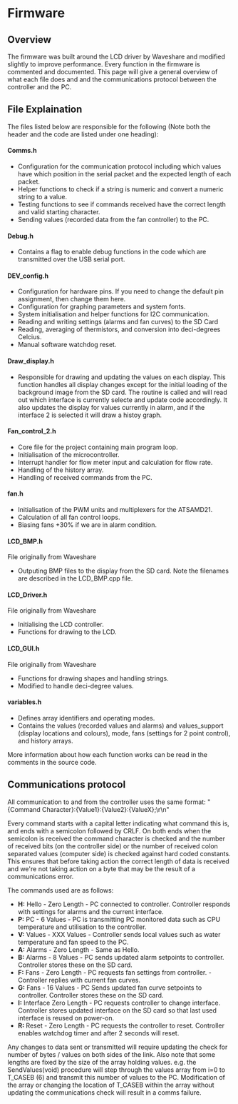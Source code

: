 Firmware
==========================

Overview
--------

The firmware was built around the LCD driver by Waveshare and modified slightly to improve performance. Every function in the firmware is commented and documented. This page will give a general overview of what each file does and and the communications protocol between the controller and the PC. 

File Explaination
-----------------

The files listed below are responsible for the following (Note both the header and the code are listed under one heading):

#### Comms.h ####
* Configuration for the communication protocol including which values have which position in the serial packet and the expected length of each packet.
* Helper functions to check if a string is numeric and convert a numeric string to a value.
* Testing functions to see if commands received have the correct length and valid starting character. 
* Sending values (recorded data from the fan controller) to the PC.

#### Debug.h ####
* Contains a flag to enable debug functions in the code which are transmitted over the USB serial port. 

#### DEV_config.h ####
* Configuration for hardware pins. If you need to change the default pin assignment, then change them here.
* Configuration for graphing parameters and system fonts. 
* System initialisation and helper functions for I2C communication.
* Reading and writing settings (alarms and fan curves) to the SD Card
* Reading, averaging of thermistors, and conversion into deci-degrees Celcius.
* Manual software watchdog reset.

#### Draw_display.h ####
* Responsible for drawing and updating the values on each display. This function handles all display changes except for the initial loading of the background image from the SD card. The routine is called and will read out which interface is currently selecte and update code accordingly. It also updates the display for values currently in alarm, and if the interface 2 is selected it will draw a histoy graph. 

#### Fan_control_2.h ####
* Core file for the project containing main program loop. 
* Initialisation of the microcontroller.
* Interrupt handler for flow meter input and calculation for flow rate. 
* Handling of the history array.
* Handling of received commands from the PC. 

#### fan.h ####
* Initialisation of the PWM units and multiplexers for the ATSAMD21. 
* Calculation of all fan control loops.
* Biasing fans +30% if we are in alarm condition. 

#### LCD_BMP.h ####
File originally from Waveshare
* Outputing BMP files to the display from the SD card. Note the filenames are described in the LCD_BMP.cpp file.

#### LCD_Driver.h ####
File originally from Waveshare
* Initialising the LCD controller.
* Functions for drawing to the LCD. 

#### LCD_GUI.h ####
File originally from Waveshare
* Functions for drawing shapes and handling strings.
* Modified to handle deci-degree values.  

#### variables.h ####
* Defines array identifiers and operating modes.
* Contains the values (recorded values and alarms) and values_support (display locations and colours), mode, fans (settings for 2 point control), and history arrays. 

More information about how each function works can be read in the comments in the source code.

Communications protocol
-----------------------

All communication to and from the controller uses the same format:
"{Command Character}:{Value1}:{Value2}:{ValueX};\r\n"

Every command starts with a capital letter indicating what command this is, and ends with a semicolon followed by CRLF. On both ends when the semicolon is received the command character is checked and the number of received bits (on the controller side) or the number of received colon separated values (computer side) is checked against hard coded constants. This ensures that before taking action the correct length of data is received and we're not taking action on a byte that may be the result of a communications error. 

The commands used are as follows:
 * **H:** Hello - Zero Length - PC connected to controller. Controller responds with settings for alarms and the current interface. 
 * **P:** PC - 6 Values - PC is transmitting PC monitored data such as CPU temperature and utilisation to the controller.  
 * **V:** Values - XXX Values - Controller sends local values such as water temperature and fan speed to the PC.
 * **A:** Alarms - Zero Length - Same as Hello. 
 * **B:** Alarms - 8 Values - PC sends updated alarm setpoints to controller. Controller stores these on the SD card. 
 * **F:** Fans - Zero Length - PC requests fan settings from controller. - Controller replies with current fan curves.
 * **G:** Fans - 16 Values - PC Sends updated fan curve setpoints to controller. Controller stores these on the SD card. 
 * **I:** Interface Zero Length - PC requests controller to change interface. Controller stores updated interface on the SD card so that last used interface is reused on power-on. 
 * **R:** Reset - Zero Length - PC requests the controller to reset. Controller enables watchdog timer and after 2 seconds will reset. 

Any changes to data sent or transmitted will require updating the check for number of bytes / values on both sides of the link. 
Also note that some lengths are fixed by the size of the array holding values. e.g. the SendValues(void) procedure will step through the values array from i=0 to T_CASEB (6) and transmit this number of values to the PC. Modification of the array or changing the location of T_CASEB within the array without updating the communications check will result in a comms failure. 













